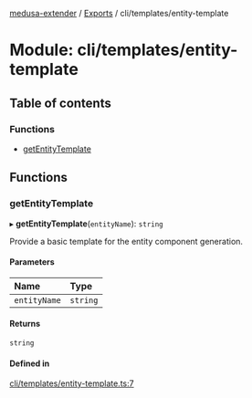 [medusa-extender](../README.md) / [Exports](../modules.md) / cli/templates/entity-template

# Module: cli/templates/entity-template

## Table of contents

### Functions

- [getEntityTemplate](cli_templates_entity_template.md#getentitytemplate)

## Functions

### getEntityTemplate

▸ **getEntityTemplate**(`entityName`): `string`

Provide a basic template for the entity component generation.

#### Parameters

| Name | Type |
| :------ | :------ |
| `entityName` | `string` |

#### Returns

`string`

#### Defined in

[cli/templates/entity-template.ts:7](https://github.com/adrien2p/medusa-extender/blob/48060f4/src/cli/templates/entity-template.ts#L7)
